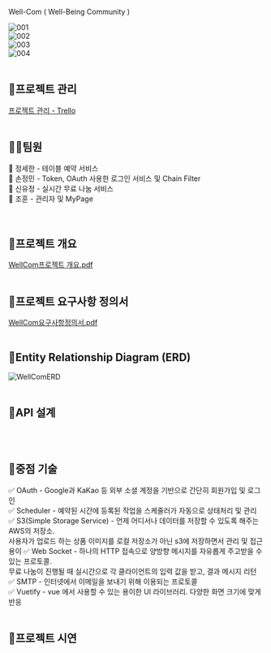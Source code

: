 Well-Com ( Well-Being Community )

![001](https://github.com/yujeong-shin/Well-Com/assets/57553339/1f4dbbd0-200c-4a09-b152-ad101362e918)
<br/>
![002](https://github.com/yujeong-shin/Well-Com/assets/57553339/d6858695-d4c9-4d63-a1cf-b0965e8f38b8)
<br/>
![003](https://github.com/yujeong-shin/Well-Com/assets/57553339/a1de7fa1-3ec6-471b-9ffe-caacd920af2c)
<br/>
![004](https://github.com/yujeong-shin/Well-Com/assets/57553339/f1a3afea-1eb4-427b-92a0-1fe0f565c648)
<br/><br/>

## 🎈프로젝트 관리<br/> 
[프로젝트 관리 - Trello](https://trello.com/b/XVOEdX9v/well-com)
<br/><br/>

## 👯‍♂️팀원<br/> 
🤠 정세한 - 테이블 예약 서비스<br/> 
🐼 손정민 - Token, OAuth 사용한 로그인 서비스 및 Chain Filter<br/> 
🐸 신유정 - 실시간 무료 나눔 서비스<br/> 
🐻 조훈 - 관리자 및 MyPage<br/>
<br/><br/>

## 🎈프로젝트 개요
[WellCom프로젝트 개요.pdf](https://github.com/yujeong-shin/Well-Com/files/14381854/WellCom.pdf)
<br/><br/>

## 🎈프로젝트 요구사항 정의서
[WellCom요구사항정의서.pdf](https://github.com/yujeong-shin/Well-Com/files/14381856/WellCom.pdf)
<br/><br/>

## 🎈Entity Relationship Diagram (ERD)
![WellComERD](https://github.com/yujeong-shin/Well-Com/assets/57553339/dd36da92-fc1a-45d2-87d5-bdd5f5e5f611)
<br/><br/>

## 🎈API 설계

<br/><br/>

## 🎈중점 기술
✅ OAuth - Google과 KaKao 등 외부 소셜 계정을 기반으로 간단히 회원가입 및 로그인<br/> 
✅ Scheduler - 예약된 시간에 등록된 작업을 스케줄러가 자동으로 상태처리 및 관리<br/> 
✅ S3(Simple Storage Service) - 언제 어디서나 데이터를 저장할 수 있도록 해주는 AWS의 저장소. <br/>
사용자가 업로드 하는 상품 이미지를 로컬 저장소가 아닌 s3에 저장하면서 관리 및 접근 용이
✅ Web Socket - 하나의 HTTP 접속으로 양방향 메시지를 자유롭게 주고받을 수 있는 프로토콜.<br/> 
무료 나눔이 진행될 때 실시간으로 각 클라이언트의 입력 값을 받고, 결과 메시지 리턴
✅ SMTP - 인터넷에서 이메일을 보내기 위해 이용되는 프로토콜<br/> 
✅ Vuetify - vue 에서 사용할 수 있는 용이한 UI 라이브러리. 다양한 화면 크기에 맞게 반응 
<br/><br/>

## 🎈프로젝트 시연

